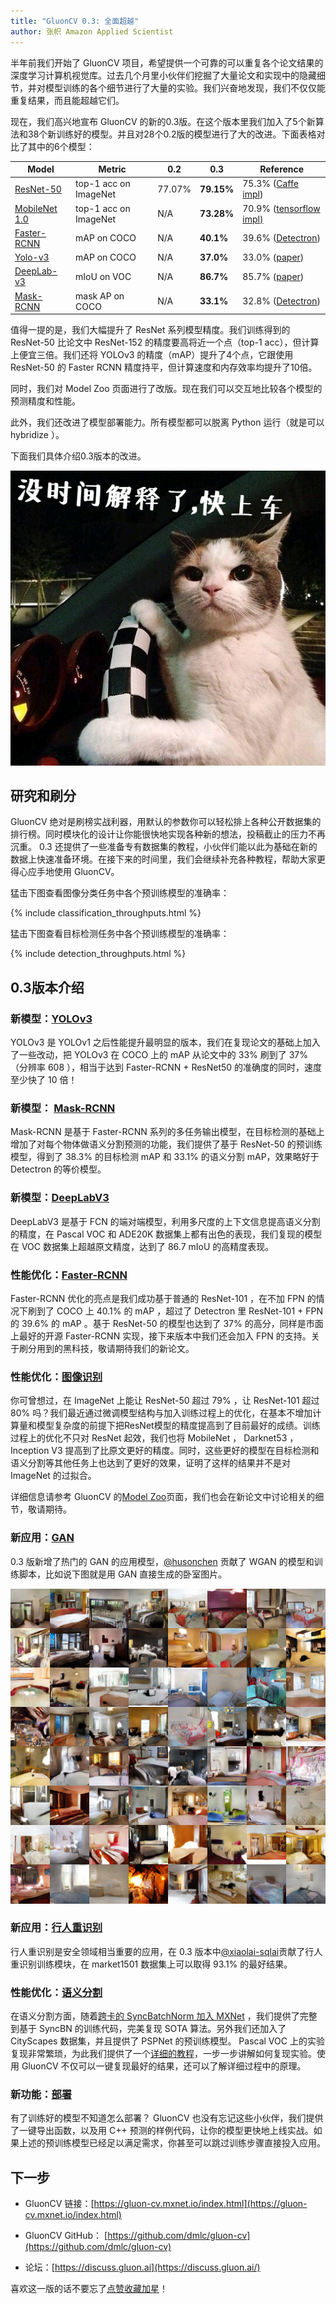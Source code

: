 ```yaml
---
title: "GluonCV 0.3: 全面超越"
author: 张帜 Amazon Applied Scientist
---
```


半年前我们开始了 GluonCV 项目，希望提供一个可靠的可以重复各个论文结果的深度学习计算机视觉库。过去几个月里小伙伴们挖掘了大量论文和实现中的隐藏细节，并对模型训练的各个细节进行了大量的实验。我们兴奋地发现，我们不仅仅能重复结果，而且能超越它们。

现在，我们高兴地宣布 GluonCV 的新的0.3版。在这个版本里我们加入了5个新算法和38个新训练好的模型。并且对28个0.2版的模型进行了大的改进。下面表格对比了其中的6个模型：

| Model               | Metric                | 0.2    | 0.3    | Reference                                                    |
| ------------------- | --------------------- | ------ | ------ | ------------------------------------------------------------ |
| [ResNet-50](https://gluon-cv.mxnet.io/model_zoo/classification.html#resnet)           | top-1 acc on ImageNet | 77.07% | **79.15%** | 75.3% ([Caffe impl](https://github.com/KaimingHe/deep-residual-networks)) |
| [MobileNet 1.0](https://gluon-cv.mxnet.io/model_zoo/classification.html#mobilenet) | top-1 acc on ImageNet |  N/A | **73.28%** | 70.9% ([tensorflow impl)](https://github.com/tensorflow/models/blob/master/research/slim/nets/mobilenet_v1.md) |
| [Faster-RCNN](https://gluon-cv.mxnet.io/model_zoo/detection.html#id37)         | mAP on COCO           | N/A    | **40.1%**  | 39.6% ([Detectron](https://github.com/facebookresearch/Detectron)) |
| [Yolo-v3](https://gluon-cv.mxnet.io/model_zoo/detection.html#id44)             | mAP on COCO           | N/A    | **37.0%**  | 33.0% ([paper](https://pjreddie.com/media/files/papers/YOLOv3.pdf)) |
| [DeepLab-v3](https://gluon-cv.mxnet.io/model_zoo/segmentation.html#semantic-segmentation)          | mIoU on VOC           | N/A    | **86.7%**  | 85.7% ([paper](https://arxiv.org/abs/1706.05587))            |
| [Mask-RCNN](https://gluon-cv.mxnet.io/model_zoo/segmentation.html#instance-segmentation)   | mask AP on COCO       | N/A    | **33.1%**  | 32.8% ([Detectron](https://github.com/facebookresearch/Detectron)) |



值得一提的是，我们大幅提升了 ResNet 系列模型精度。我们训练得到的 ResNet-50 比论文中 ResNet-152 的精度要高将近一个点（top-1 acc），但计算上便宜三倍。我们还将 YOLOv3 的精度（mAP）提升了4个点，它跟使用 ResNet-50 的 Faster RCNN 精度持平，但计算速度和内存效率均提升了10倍。

同时，我们对 Model Zoo 页面进行了改版。现在我们可以交互地比较各个模型的预测精度和性能。

此外，我们还改进了模型部署能力。所有模型都可以脱离 Python 运行（就是可以 hybridize ）。

下面我们具体介绍0.3版本的改进。

![](img/gluon-cv-0.3.png)

## 研究和刷分

GluonCV 绝对是刷榜实战利器，用默认的参数你可以轻松排上各种公开数据集的排行榜。同时模块化的设计让你能很快地实现各种新的想法，投稿截止的压力不再沉重。 0.3 还提供了一些准备专有数据集的教程，小伙伴们能以此为基础在新的数据上快速准备环境。在接下来的时间里，我们会继续补充各种教程，帮助大家更得心应手地使用 GluonCV。

猛击下图查看图像分类任务中各个预训练模型的准确率：

<div style="max-width: 800px;" >
{% include classification_throughputs.html %}
</div>

猛击下图查看目标检测任务中各个预训练模型的准确率：

<div style="max-width: 800px;" >
{% include detection_throughputs.html %}
</div>

## 0.3版本介绍

### 新模型：[YOLOv3](https://gluon-cv.mxnet.io/model_zoo/detection.html#ms-coco)

YOLOv3 是 YOLOv1 之后性能提升最明显的版本，我们在复现论文的基础上加入了一些改动，把 YOLOv3 在 COCO 上的 mAP 从论文中的 33% 刷到了 37% （分辨率 608 ），相当于达到 Faster-RCNN + ResNet50 的准确度的同时，速度至少快了 10 倍！

### 新模型： [Mask-RCNN](https://gluon-cv.mxnet.io/model_zoo/segmentation.html#instance-segmentation)

Mask-RCNN 是基于 Faster-RCNN 系列的多任务输出模型，在目标检测的基础上增加了对每个物体做语义分割预测的功能，我们提供了基于 ResNet-50 的预训练模型，得到了 38.3% 的目标检测 mAP 和 33.1% 的语义分割 mAP，效果略好于 Detectron 的等价模型。

### 新模型：[DeepLabV3](https://gluon-cv.mxnet.io/model_zoo/segmentation.html#semantic-segmentation)

DeepLabV3 是基于 FCN 的端对端模型，利用多尺度的上下文信息提高语义分割的精度，在 Pascal VOC 和 ADE20K 数据集上都有出色的表现，我们复现的模型在 VOC 数据集上超越原文精度，达到了 86.7 mIoU 的高精度表现。

### 性能优化：[Faster-RCNN](https://gluon-cv.mxnet.io/model_zoo/detection.html#ms-coco)

Faster-RCNN 优化的亮点是我们成功基于普通的 ResNet-101 ，在不加 FPN 的情况下刷到了 COCO 上 40.1% 的 mAP ，超过了 Detectron 里 ResNet-101 + FPN 的 39.6% 的 mAP 。基于 ResNet-50 的模型也达到了 37% 的高分，同样是市面上最好的开源 Faster-RCNN 实现，接下来版本中我们还会加入 FPN 的支持。关于刷分用到的黑科技，敬请期待我们的新论文。

### 性能优化：[图像识别](https://gluon-cv.mxnet.io/model_zoo/classification.html)

你可曾想过，在 ImageNet 上能让 ResNet-50 超过 79% ，让 ResNet-101 超过 80% 吗？我们最近通过微调模型结构与加入训练过程上的优化，在基本不增加计算量和模型复杂度的前提下把ResNet模型的精度提高到了目前最好的成绩。训练过程上的优化不只对 ResNet 起效，我们也将 MobileNet ， Darknet53 ， Inception V3 提高到了比原文更好的精度。同时，这些更好的模型在目标检测和语义分割等其他任务上也达到了更好的效果，证明了这样的结果并不是对 ImageNet 的过拟合。

详细信息请参考 GluonCV 的[Model Zoo](https://gluon-cv.mxnet.io/model_zoo/classification.html)页面，我们也会在新论文中讨论相关的细节，敬请期待。

### 新应用：[GAN](https://github.com/dmlc/gluon-cv/tree/master/scripts/gan/wgan)

0.3 版新增了热门的 GAN 的应用模型，[@husonchen](https://github.com/husonchen) 贡献了 WGAN 的模型和训练脚本，比如说下图就是用 GAN 直接生成的卧室图片。

![](img/gan-room-fake.png)

### 新应用：[行人重识别](https://github.com/dmlc/gluon-cv/tree/master/scripts/re-id/baseline)

行人重识别是安全领域相当重要的应用，在 0.3 版本中[@xiaolai-sqlai](https://github.com/xiaolai-sqlai)贡献了行人重识别训练模块，在 market1501 数据集上可以取得 93.1% 的最好结果。

### 性能优化：[语义分割](https://gluon-cv.mxnet.io/model_zoo/segmentation.html)

在语义分割方面，随着[跨卡的 SyncBatchNorm 加入 MXNet](https://zh.mxnet.io/blog/syncbn) ，我们提供了完整到基于 SyncBN 的训练代码，完美复现 SOTA 算法。另外我们还加入了 CityScapes 数据集，并且提供了 PSPNet 的预训练模型。 Pascal VOC 上的实验复现非常繁琐，为此我们提供了一个[详细的教程](https://gluon-cv.mxnet.io/build/examples_segmentation/voc_sota.html)，一步一步讲解如何复现实验。使用 GluonCV 不仅可以一键复现最好的结果，还可以了解详细过程中的原理。

### 新功能：[部署](https://gluon-cv.mxnet.io/build/examples_deployment/export_network.html)

有了训练好的模型不知道怎么部署？ GluonCV 也没有忘记这些小伙伴，我们提供了一键导出函数，以及用 C++ 预测的样例代码，让你的模型更快地上线实战。如果上述的预训练模型已经足以满足需求，你甚至可以跳过训练步骤直接投入应用。

## 下一步

- GluonCV 链接：[https://gluon-cv.mxnet.io/index.html](https://gluon-cv.mxnet.io/index.html)

- GluonCV GitHub： [https://github.com/dmlc/gluon-cv](https://github.com/dmlc/gluon-cv)

- 论坛：[https://discuss.gluon.ai](https://discuss.gluon.ai/)

喜欢这一版的话不要忘了[点赞收藏加星](https://github.com/dmlc/gluon-cv)！
